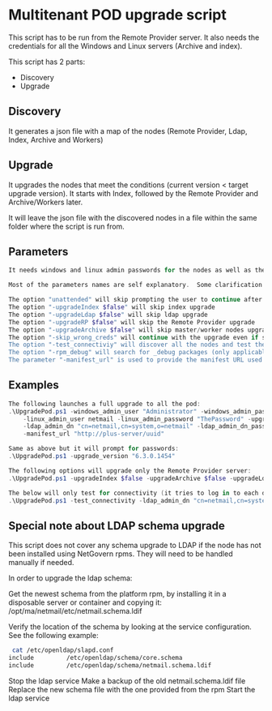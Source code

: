 # Multitenant POD upgrade script

This script has to be run from the Remote Provider server.
It also needs the credentials for all the Windows and Linux servers (Archive and index).

This script has 2 parts:  

* Discovery
* Upgrade

## Discovery

It generates a json file with a map of the nodes (Remote Provider, Ldap, Index, Archive and Workers)

## Upgrade

It upgrades the nodes that meet the conditions (current version < target upgrade version).
It starts with Index, followed by the Remote Provider and Archive/Workers later.

It will leave the json file with the discovered nodes in a file within the same folder where the script is run from.

## Parameters

```powershell
It needs windows and linux admin passwords for the nodes as well as the target version to which upgrade

Most of the parameters names are self explanatory.  Some clarification below:

The option "unattended" will skip prompting the user to continue after displaying the discovered nodes in the pod.
The option "-upgradeIndex $false" will skip index upgrade
The option "-upgradeLdap $false" will skip ldap upgrade
The option "-upgradeRP $false" will skip the Remote Provider upgrade
The option "-upgradeArchive $false" will skip master/worker nodes upgrade.
The option "-skip_wrong_creds" will continue with the upgrade even if some of the nodes' credentials are not correct.
The option "-test_connectiviy" will discover all the nodes and test the credentials.
The option "-rpm_debug" will search for _debug packages (only applicable to RPMs)
The parameter "-manifest_url" is used to provide the manifest URL used by PLUS
```

## Examples

```powershell
The following launches a full upgrade to all the pod:
.\UpgradePod.ps1 -windows_admin_user "Administrator" -windows_admin_password "ThePassword" `
    -linux_admin_user netmail -linux_admin_password "ThePassword" -upgrade_version "6.3.0.1454" `
    -ldap_admin_dn "cn=netmail,cn=system,o=netmail" -ldap_admin_dn_password "mypassword" `
    -manifest_url "http://plus-server/uuid"

Same as above but it will prompt for passwords:
.\UpgradePod.ps1 -upgrade_version "6.3.0.1454"

The following options will upgrade only the Remote Provider server:
.\UpgradePod.ps1 -upgradeIndex $false -upgradeArchive $false -upgradeLdap $false -upgrade_version "6.3.0.1454"

The below will only test for connectivity (it tries to log in to each discovered node):
.\UpgradePod.ps1 -test_connectivity -ldap_admin_dn "cn=netmail,cn=system,o=netmail" -ldap_admin_dn_password "mypassword"

```

## Special note about LDAP schema upgrade
This script does not cover any schema upgrade to LDAP if the node has not been installed using NetGovern rpms. They will need to be handled manually if needed.

In order to upgrade the ldap schema:

Get the newest schema from the platform rpm,  by installing it in a disposable server or container and copying it:  /opt/ma/netmail/etc/netmail.schema.ldif  

Verify the location of the schema by looking at the service configuration. See the following example:

```bash
 cat /etc/openldap/slapd.conf
include         /etc/openldap/schema/core.schema
include         /etc/openldap/schema/netmail.schema.ldif
```

Stop the ldap service
Make a backup of the old netmail.schema.ldif file
Replace the new schema file with the one provided from the rpm
Start the ldap service
